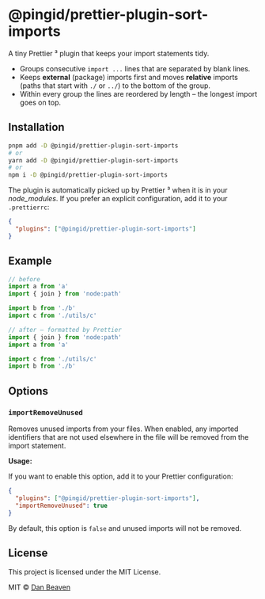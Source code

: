 # @pingid/prettier-plugin-sort-imports

A tiny Prettier ³ plugin that keeps your import statements tidy.

- Groups consecutive `import ...` lines that are separated by blank lines.
- Keeps **external** (package) imports first and moves **relative** imports (paths that start with `./` or `../`) to the bottom of the group.
- Within every group the lines are reordered by length – the longest import goes on top.

## Installation

```bash
pnpm add -D @pingid/prettier-plugin-sort-imports
# or
yarn add -D @pingid/prettier-plugin-sort-imports
# or
npm i -D @pingid/prettier-plugin-sort-imports
```

The plugin is automatically picked up by Prettier ³ when it is in your _node_modules_. If you prefer an explicit configuration, add it to your `.prettierrc`:

```json
{
  "plugins": ["@pingid/prettier-plugin-sort-imports"]
}
```

## Example

```ts
// before
import a from 'a'
import { join } from 'node:path'

import b from './b'
import c from './utils/c'

// after — formatted by Prettier
import { join } from 'node:path'
import a from 'a'

import c from './utils/c'
import b from './b'
```

## Options

### `importRemoveUnused`

Removes unused imports from your files. When enabled, any imported identifiers that are not used elsewhere in the file will be removed from the import statement.

**Usage:**

If you want to enable this option, add it to your Prettier configuration:

```json
{
  "plugins": ["@pingid/prettier-plugin-sort-imports"],
  "importRemoveUnused": true
}
```

By default, this option is `false` and unused imports will not be removed.

## License

This project is licensed under the MIT License.

MIT © [Dan Beaven](https://github.com/Pingid)
